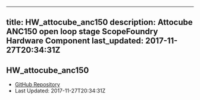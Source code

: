 
---
title: HW_attocube_anc150
description: Attocube ANC150 open loop stage ScopeFoundry Hardware Component
last_updated: 2017-11-27T20:34:31Z
---

## HW_attocube_anc150

- [GitHub Repository](https://github.com/ScopeFoundry/HW_attocube_anc150)
- Last Updated: 2017-11-27T20:34:31Z

